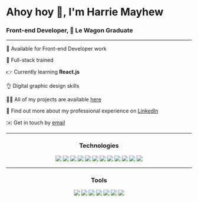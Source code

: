 <h1>Ahoy hoy 👋, I'm Harrie Mayhew</h1>
<h3>Front-end Developer, 🚐 Le Wagon Graduate</h3>
<hr>
<p>📆 Available for Front-end Developer work</p> 
<p>🧠 Full-stack trained</p>
<p>👉 Currently learning <b>React.js</b></p>
<p>👌 Digital graphic design skills</p>
<p>👨‍💻 All of my projects are available <a href="https://troopl.com/mayhemcreates">here</a></p>
<p>📄 Find out more about my professional experience on <a href="https://www.linkedin.com/in/mayhemcreates/">LinkedIn</a></p>
<p>✉️ Get in touch by <a href="mayhemcreates@gmail.com" target="_blank">email</a></p>
<hr>

<h3 align="center">Technologies</h3>
<div align="center">

<img src="https://img.shields.io/badge/Ruby-323d55?style=for-the-badge&logo=ruby&logoColor=white">
<img src="https://img.shields.io/badge/Ruby_on_Rails-324258?style=for-the-badge&logo=ruby-on-rails&logoColor=white">
<img src="https://img.shields.io/badge/JavaScript-2e5d6c?style=for-the-badge&logo=javascript&logoColor=white">
<img src="https://img.shields.io/badge/React-2b6673?style=for-the-badge&logo=react&logoColor=white">
<img src="https://img.shields.io/badge/Express.js-2a6975?style=for-the-badge&logo=express&logoColor=white">
<img src="https://img.shields.io/badge/HTML5-276e79?style=for-the-badge&logo=html5&logoColor=white">
<img src="https://img.shields.io/badge/CSS-22777f?&style=for-the-badge&logo=css3&logoColor=white">
<img src="https://img.shields.io/badge/Bootstrap-148688?style=for-the-badge&logo=bootstrap&logoColor=white">
<img src="https://img.shields.io/badge/PostgreSQL-0c8a8b?style=for-the-badge&logo=postgresql&logoColor=white">
<img src="https://img.shields.io/badge/SQLite-0c8a8b?style=for-the-badge&logo=sqlite&logoColor=white">
<img src="https://img.shields.io/badge/Heroku-009894?style=for-the-badge&logo=heroku&logoColor=white">
<img src="https://img.shields.io/badge/Markdown-00a09a?style=for-the-badge&logo=markdown&logoColor=white">
<hr>
<h3 align="center">Tools</h3>
<img src="https://img.shields.io/badge/GIT-644d79?style=for-the-badge&logo=git&logoColor=white">
<img src= https://img.shields.io/badge/Adobe%20XD-644d79?style=for-the-badge&logo=Adobe%20XD&logoColor=#ffffff">
<img src="https://img.shields.io/badge/Figma-5a4b72?style=for-the-badge&logo=figma&logoColor=white">
<img src="https://img.shields.io/badge/Visual_Studio_Code-53496e?style=for-the-badge&logo=visual%20studio%20code&logoColor=white">
<img src="https://img.shields.io/badge/Trello-4b4668?style=for-the-badge&logo=trello&logoColor=white">
<img src="https://img.shields.io/badge/Postman-454464?style=for-the-badge&logo=postman&logoColor=white">
<img src="https://img.shields.io/badge/windows%20terminal-3f425f?style=for-the-badge&logo=windows%20terminal&logoColor=white">
</div>
